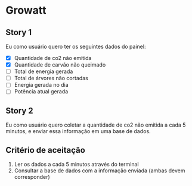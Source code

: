 # Growatt

## Story 1

Eu como usuário quero ter os seguintes dados do painel:

- [X] Quantidade de co2 não emitida
- [X] Quantidade de carvão não queimado
- [ ] Total de energia gerada
- [ ] Total de árvores não cortadas
- [ ] Energia gerada no dia
- [ ] Potência atual gerada

## Story 2

Eu como usuário quero coletar a quantidade de co2 não emitida
a cada 5 minutos, e enviar essa informação em uma base de dados.

## Critério de aceitação

1. Ler os dados a cada 5 minutos através do terminal
2. Consultar a base de dados com a informação enviada (ambas devem corresponder)